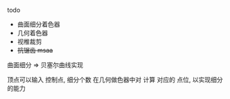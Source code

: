 todo

* 曲面细分着色器
* 几何着色器
* 视椎裁剪
* ~~抗锯齿 msaa~~

曲面细分 => 贝塞尔曲线实现

顶点可以输入 控制点, 细分个数
在几何做色器中对 计算 对应的 点位, 以实现细分的能力